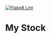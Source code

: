 [![Flake8 Lint](https://github.com/sanggi-wjg/my_stock/actions/workflows/flake8_lint.yml/badge.svg)](https://github.com/sanggi-wjg/my_stock/actions/workflows/flake8_lint.yml)

# My Stock

